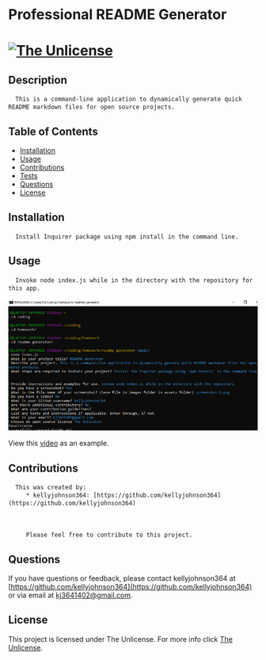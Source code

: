 # Professional README Generator 
   [![The Unlicense](https://img.shields.io/badge/License-Unlicense-blue.svg)](https://unlicense.org/)
  ===========================================
    
  ## Description 
      This is a command-line application to dynamically generate quick README markdown files for open source projects.  
  ## Table of Contents 
  - [Installation](#installation)
  - [Usage](#usage)
  - [Contributions](#contributions)
  - [Tests](#tests)
  - [Questions](#questions)
  - [License](#license)
  ## Installation 
      Install Inquirer package using npm install in the command line.
  ## Usage 
      Invoke node index.js while in the directory with the repository for this app.


![Screenshot 1 of site](./assets/images/screenshot-1.png)


View this [video](https://drive.google.com/file/d/1AgsgmhXtREremi7oiT917MNhXSrM4PHB/view) as an example. 


  ## Contributions 
      This was created by:
         * kellyjohnson364: [https://github.com/kellyjohnson364](https://github.com/kellyjohnson364)
            
            
            
         Please feel free to contribute to this project.
           

   

  ## Questions 
If you have questions or feedback, please contact kellyjohnson364 at [https://github.com/kellyjohnson364](https://github.com/kellyjohnson364) or via email at kj3641402@gmail.com.

## License
This project is licensed under The Unlicense.
For more info click [The Unlicense](./assets/licenses/theunlicense.md).